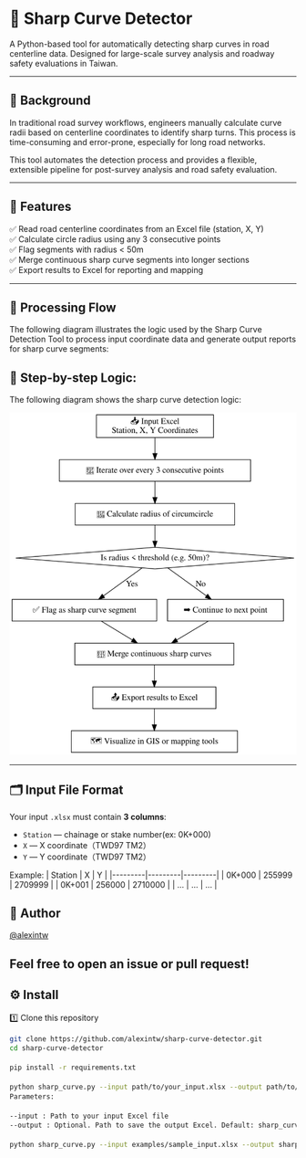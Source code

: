 # 📏 Sharp Curve Detector

A Python-based tool for automatically detecting sharp curves in road centerline data. Designed for large-scale survey analysis and roadway safety evaluations in Taiwan.

---

## 🧠 Background

In traditional road survey workflows, engineers manually calculate curve radii based on centerline coordinates to identify sharp turns. This process is time-consuming and error-prone, especially for long road networks.

This tool automates the detection process and provides a flexible, extensible pipeline for post-survey analysis and road safety evaluation.

---

## 🚧 Features

✅ Read road centerline coordinates from an Excel file (station, X, Y)  
✅ Calculate circle radius using any 3 consecutive points  
✅ Flag segments with radius < 50m  
✅ Merge continuous sharp curve segments into longer sections  
✅ Export results to Excel for reporting and mapping

---

## 🧭 Processing Flow
The following diagram illustrates the logic used by the Sharp Curve Detection Tool to process input coordinate data and generate output reports for sharp curve segments:


## 🧮 Step-by-step Logic:

The following diagram shows the sharp curve detection logic:

<img src="./sharp_curve_mermaid.svg.svg" alt="Sharp Curve Detection Flowchart" width="600"/>


---

## 🗂️ Input File Format

Your input `.xlsx` must contain **3 columns**:
- `Station` — chainage or stake number(ex: 0K+000) 
- `X` — X coordinate（TWD97 TM2）
- `Y` — Y coordinate（TWD97 TM2）

Example:
| Station | X       | Y       |
|---------|---------|---------|
| 0K+000  | 255999  | 2709999 |
| 0K+001  | 256000  | 2710000 |
| ...     | ...     | ...     |

## 👤 Author

[@alexintw](https://github.com/alexintw)

Feel free to open an issue or pull request!
---

## ⚙️ Install

1️⃣ Clone this repository  
```bash
git clone https://github.com/alexintw/sharp-curve-detector.git
cd sharp-curve-detector

pip install -r requirements.txt

python sharp_curve.py --input path/to/your_input.xlsx --output path/to/output.xlsx
Parameters:

--input : Path to your input Excel file
--output : Optional. Path to save the output Excel. Default: sharp_curves_output.xlsx

python sharp_curve.py --input examples/sample_input.xlsx --output sharp_curves_output.xlsx
